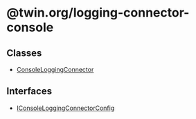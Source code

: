 # @twin.org/logging-connector-console

## Classes

- [ConsoleLoggingConnector](classes/ConsoleLoggingConnector.md)

## Interfaces

- [IConsoleLoggingConnectorConfig](interfaces/IConsoleLoggingConnectorConfig.md)
